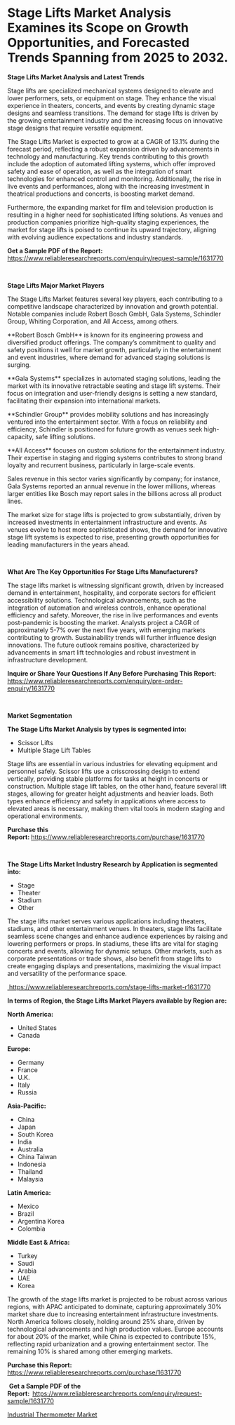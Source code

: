 <p><h1>Stage Lifts Market Analysis Examines its Scope on Growth Opportunities, and Forecasted Trends Spanning from 2025 to 2032.</h1></p><p><strong>Stage Lifts Market Analysis and Latest Trends</strong></p>
<p><p>Stage lifts are specialized mechanical systems designed to elevate and lower performers, sets, or equipment on stage. They enhance the visual experience in theaters, concerts, and events by creating dynamic stage designs and seamless transitions. The demand for stage lifts is driven by the growing entertainment industry and the increasing focus on innovative stage designs that require versatile equipment.</p><p>The Stage Lifts Market is expected to grow at a CAGR of 13.1% during the forecast period, reflecting a robust expansion driven by advancements in technology and manufacturing. Key trends contributing to this growth include the adoption of automated lifting systems, which offer improved safety and ease of operation, as well as the integration of smart technologies for enhanced control and monitoring. Additionally, the rise in live events and performances, along with the increasing investment in theatrical productions and concerts, is boosting market demand.</p><p>Furthermore, the expanding market for film and television production is resulting in a higher need for sophisticated lifting solutions. As venues and production companies prioritize high-quality staging experiences, the market for stage lifts is poised to continue its upward trajectory, aligning with evolving audience expectations and industry standards.</p></p>
<p><strong>Get a Sample PDF of the Report:&nbsp;</strong> <a href="https://www.reliableresearchreports.com/enquiry/request-sample/1631770?utm_campaign=2323&utm_medium=2&utm_source=Github&utm_content=ia&utm_term=21022025&utm_id=stage-lifts">https://www.reliableresearchreports.com/enquiry/request-sample/1631770</a></p>
<p>&nbsp;</p>
<p><strong>Stage Lifts Major Market Players</strong></p>
<p><p>The Stage Lifts Market features several key players, each contributing to a competitive landscape characterized by innovation and growth potential. Notable companies include Robert Bosch GmbH, Gala Systems, Schindler Group, Whiting Corporation, and All Access, among others.</p><p>**Robert Bosch GmbH** is known for its engineering prowess and diversified product offerings. The company’s commitment to quality and safety positions it well for market growth, particularly in the entertainment and event industries, where demand for advanced staging solutions is surging.</p><p>**Gala Systems** specializes in automated staging solutions, leading the market with its innovative retractable seating and stage lift systems. Their focus on integration and user-friendly designs is setting a new standard, facilitating their expansion into international markets.</p><p>**Schindler Group** provides mobility solutions and has increasingly ventured into the entertainment sector. With a focus on reliability and efficiency, Schindler is positioned for future growth as venues seek high-capacity, safe lifting solutions.</p><p>**All Access** focuses on custom solutions for the entertainment industry. Their expertise in staging and rigging systems contributes to strong brand loyalty and recurrent business, particularly in large-scale events.</p><p>Sales revenue in this sector varies significantly by company; for instance, Gala Systems reported an annual revenue in the lower millions, whereas larger entities like Bosch may report sales in the billions across all product lines. </p><p>The market size for stage lifts is projected to grow substantially, driven by increased investments in entertainment infrastructure and events. As venues evolve to host more sophisticated shows, the demand for innovative stage lift systems is expected to rise, presenting growth opportunities for leading manufacturers in the years ahead.</p></p>
<p>&nbsp;</p>
<p><strong>What Are The Key Opportunities For Stage Lifts Manufacturers?</strong></p>
<p><p>The stage lifts market is witnessing significant growth, driven by increased demand in entertainment, hospitality, and corporate sectors for efficient accessibility solutions. Technological advancements, such as the integration of automation and wireless controls, enhance operational efficiency and safety. Moreover, the rise in live performances and events post-pandemic is boosting the market. Analysts project a CAGR of approximately 5-7% over the next five years, with emerging markets contributing to growth. Sustainability trends will further influence design innovations. The future outlook remains positive, characterized by advancements in smart lift technologies and robust investment in infrastructure development.</p></p>
<p><strong>Inquire or Share Your Questions If Any Before Purchasing This Report:</strong> <a href="https://www.reliableresearchreports.com/enquiry/pre-order-enquiry/1631770?utm_campaign=2323&utm_medium=2&utm_source=Github&utm_content=ia&utm_term=21022025&utm_id=stage-lifts">https://www.reliableresearchreports.com/enquiry/pre-order-enquiry/1631770</a></p>
<p>&nbsp;</p>
<p><strong>Market Segmentation</strong></p>
<p><strong>The Stage Lifts Market Analysis by types is segmented into:</strong></p>
<p><ul><li>Scissor Lifts</li><li>Multiple Stage Lift Tables</li></ul></p>
<p><p>Stage lifts are essential in various industries for elevating equipment and personnel safely. Scissor lifts use a crisscrossing design to extend vertically, providing stable platforms for tasks at height in concerts or construction. Multiple stage lift tables, on the other hand, feature several lift stages, allowing for greater height adjustments and heavier loads. Both types enhance efficiency and safety in applications where access to elevated areas is necessary, making them vital tools in modern staging and operational environments.</p></p>
<p><strong>Purchase this Report:&nbsp;</strong><a href="https://www.reliableresearchreports.com/purchase/1631770?utm_campaign=2323&utm_medium=2&utm_source=Github&utm_content=ia&utm_term=21022025&utm_id=stage-lifts">https://www.reliableresearchreports.com/purchase/1631770</a></p>
<p>&nbsp;</p>
<p><strong>The Stage Lifts Market Industry Research by Application is segmented into:</strong></p>
<p><ul><li>Stage</li><li>Theater</li><li>Stadium</li><li>Other</li></ul></p>
<p><p>The stage lifts market serves various applications including theaters, stadiums, and other entertainment venues. In theaters, stage lifts facilitate seamless scene changes and enhance audience experiences by raising and lowering performers or props. In stadiums, these lifts are vital for staging concerts and events, allowing for dynamic setups. Other markets, such as corporate presentations or trade shows, also benefit from stage lifts to create engaging displays and presentations, maximizing the visual impact and versatility of the performance space.</p></p>
<p><a href="https://www.reliableresearchreports.com/stage-lifts-market-r1631770?utm_campaign=2323&utm_medium=2&utm_source=Github&utm_content=ia&utm_term=21022025&utm_id=stage-lifts">&nbsp;https://www.reliableresearchreports.com/stage-lifts-market-r1631770</a></p>
<p><strong>In terms of Region, the Stage Lifts Market Players available by Region are:</strong></p>
<p>
    <p> <strong> North America: </strong>
        <ul>
            <li>United States</li>
            <li>Canada</li>
        </ul>
        </p> 
    <p> <strong> Europe: </strong>
        <ul>
            <li>Germany</li>
            <li>France</li>
            <li>U.K.</li>
            <li>Italy</li>
            <li>Russia</li>
        </ul>
        </p> 
    <p> <strong> Asia-Pacific: </strong>
        <ul>
            <li>China</li>
            <li>Japan</li>
            <li>South Korea</li>
            <li>India</li>
            <li>Australia</li>
            <li>China Taiwan</li>
            <li>Indonesia</li>
            <li>Thailand</li>
            <li>Malaysia</li>
        </ul>
        </p> 
    <p> <strong> Latin America: </strong>
        <ul>
            <li>Mexico</li>
            <li>Brazil</li>
            <li>Argentina Korea</li>
            <li>Colombia</li>
        </ul>
        </p> 
    <p> <strong> Middle East & Africa: </strong>
        <ul>
            <li>Turkey</li>
            <li>Saudi</li>
            <li>Arabia</li>
            <li>UAE</li>
            <li>Korea</li>
        </ul>
    </p>
    </p>
<p><p>The growth of the stage lifts market is projected to be robust across various regions, with APAC anticipated to dominate, capturing approximately 30% market share due to increasing entertainment infrastructure investments. North America follows closely, holding around 25% share, driven by technological advancements and high production values. Europe accounts for about 20% of the market, while China is expected to contribute 15%, reflecting rapid urbanization and a growing entertainment sector. The remaining 10% is shared among other emerging markets.</p></p>
<p><strong>Purchase this Report: </strong><a href="https://www.reliableresearchreports.com/purchase/1631770?utm_campaign=2323&utm_medium=2&utm_source=Github&utm_content=ia&utm_term=21022025&utm_id=stage-lifts">https://www.reliableresearchreports.com/purchase/1631770</a></p>
<p>&nbsp;<strong>Get a Sample PDF of the Report:&nbsp;&nbsp;</strong><a href="https://www.reliableresearchreports.com/enquiry/request-sample/1631770?utm_campaign=2323&utm_medium=2&utm_source=Github&utm_content=ia&utm_term=21022025&utm_id=stage-lifts">https://www.reliableresearchreports.com/enquiry/request-sample/1631770</a></p>
<p><strong></strong></p>
<p><p><a href="https://github.com/stephaniwo144/Market-Research-Report-List-1/blob/main/industrial-thermometer-market.md?utm_campaign=2323&utm_medium=2&utm_source=Github&utm_content=ia&utm_term=21022025&utm_id=stage-lifts">Industrial Thermometer Market</a></p></p>